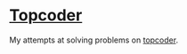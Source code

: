 # [Topcoder](http://community.topcoder.com/tc)

My attempts at solving problems on [topcoder](http://community.topcoder.com/tc).

